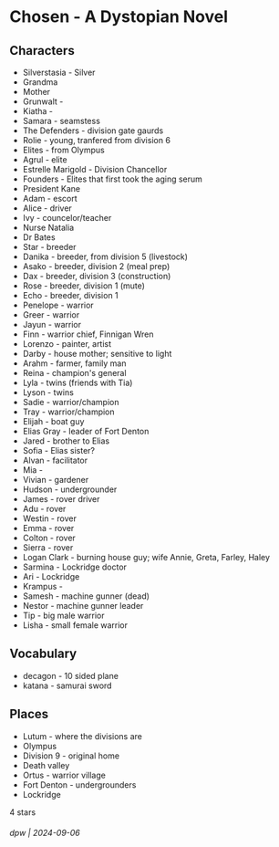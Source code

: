 # Chosen - A Dystopian Novel

## Characters

* Silverstasia - Silver
* Grandma
* Mother
* Grunwalt - 
* Kiatha - 
* Samara - seamstess
* The Defenders - division gate gaurds
* Rolie - young, tranfered from division 6
* Elites - from Olympus
* Agrul - elite
* Estrelle Marigold - Division Chancellor 
* Founders - Elites that first took the aging serum
* President Kane
* Adam - escort
* Alice - driver
* Ivy - councelor/teacher
* Nurse Natalia
* Dr Bates
* Star - breeder
* Danika - breeder, from division 5 (livestock)
* Asako - breeder, division 2 (meal prep)
* Dax - breeder, division 3 (construction)
* Rose - breeder,  division 1 (mute)
* Echo - breeder,  division 1
* Penelope - warrior
* Greer - warrior
* Jayun - warrior
* Finn - warrior chief, Finnigan Wren
* Lorenzo - painter, artist
* Darby -  house mother; sensitive to light
* Arahm - farmer, family man
* Reina - champion's general
* Lyla - twins (friends with Tia)
* Lyson - twins
* Sadie - warrior/champion
* Tray - warrior/champion
* Elijah - boat guy
* Elias Gray - leader of Fort Denton
* Jared - brother to Elias
* Sofia - Elias sister?
* Alvan - facilitator
* Mia - 
* Vivian - gardener
* Hudson - undergrounder
* James - rover driver
* Adu - rover
* Westin - rover
* Emma - rover
* Colton - rover
* Sierra - rover
* Logan Clark - burning house guy; wife Annie, Greta, Farley, Haley
* Sarmina - Lockridge doctor
* Ari - Lockridge
* Krampus - 
* Samesh - machine gunner (dead)
* Nestor - machine gunner leader
* Tip - big male warrior
* Lisha - small female warrior

## Vocabulary

* decagon - 10 sided plane
* katana - samurai sword

## Places

* Lutum - where the divisions are
* Olympus
* Division 9 - original home
* Death valley
* Ortus - warrior village
* Fort Denton - undergrounders
* Lockridge

4 stars

###### dpw | 2024-09-06
